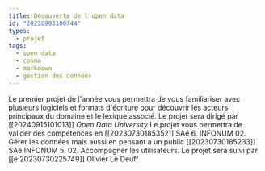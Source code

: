 ```yaml
---
title: Découverte de l'open data
id: "20230903100744"
types:
  - projet
tags:
  - open data
  - cosma
  - markdown
  - gestion des données
---
```


Le premier projet de l'année vous permettra de vous familiariser avec plusieurs logiciels et formats d'écriture pour découvrir les acteurs principaux du domaine et le lexique associé. Le projet sera dirigé par [[20240915101013]] *Open Data University*
Le projet vous permettra de valider des compétences en [[20230730185352]] SAé 6. INFONUM 02. Gérer les données mais aussi en pensant à un public [[20230730185233]] SAé INFONUM 5. 02. Accompagner les utilisateurs.
Le projet sera suivi par [[e:20230730225749]] Olivier Le Deuff